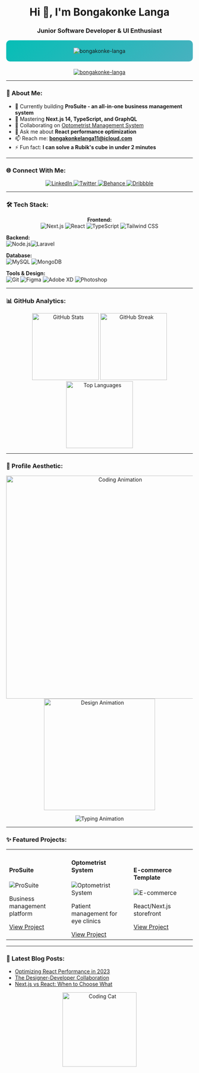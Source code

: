 <h1 align="center">Hi 👋, I'm Bongakonke Langa</h1>
<h3 align="center">Junior Software Developer & UI Enthusiast</h3>

<p align="center" style="background: linear-gradient(135deg, #06beb6 0%, #48b1bf 100%); padding: 20px; border-radius: 10px; margin-bottom: 20px;">
  <img src="https://komarev.com/ghpvc/?username=bongakonke-langa&label=Profile%20Views&color=0e75b6&style=flat" alt="bongakonke-langa" />
</p>

<p align="center">
  <a href="https://github.com/ryo-ma/github-profile-trophy">
    <img src="https://github-profile-trophy.vercel.app/?username=bongakonke-langa&theme=radical&no-frame=true&row=1&margin-w=15" alt="bongakonke-langa" />
  </a>
</p>

---

### 🚀 About Me:
- 🔭 Currently building **ProSuite - an all-in-one business management system**
- 🌱 Mastering **Next.js 14, TypeScript, and GraphQL**
- 👯 Collaborating on [Optometrist Management System](https://github.com/Bongakonke-Langa/optometrist-website)
- 💬 Ask me about **React performance optimization**
- 📫 Reach me: **bongakonkelanga11@icloud.com**
- ⚡ Fun fact: **I can solve a Rubik's cube in under 2 minutes**

---

### 🌐 Connect With Me:
<p align="center">
  <a href="https://linkedin.com/in/bongakonke-langa" target="_blank">
    <img src="https://img.shields.io/badge/LinkedIn-0077B5?style=for-the-badge&logo=linkedin&logoColor=white" alt="LinkedIn"/>
  </a>
  <a href="https://twitter.com/yourhandle" target="_blank">
    <img src="https://img.shields.io/badge/Twitter-1DA1F2?style=for-the-badge&logo=twitter&logoColor=white" alt="Twitter"/>
  </a>
  <a href="https://www.behance.net/yourprofile" target="_blank">
    <img src="https://img.shields.io/badge/-Behance-blue?style=for-the-badge&logo=behance&logoColor=white" alt="Behance"/>
  </a>
  <a href="https://dribbble.com/yourprofile" target="_blank">
    <img src="https://img.shields.io/badge/Dribbble-EA4C89?style=for-the-badge&logo=dribbble&logoColor=white" alt="Dribbble"/>
  </a>
</p>

---

### 🛠 Tech Stack:
<p align="center">
  <strong>Frontend:</strong><br>
  <img src="https://img.shields.io/badge/Next.js-000000?style=for-the-badge&logo=next.js&logoColor=white" alt="Next.js"/>
  <img src="https://img.shields.io/badge/React-20232A?style=for-the-badge&logo=react&logoColor=61DAFB" alt="React"/>
  <img src="https://img.shields.io/badge/TypeScript-007ACC?style=for-the-badge&logo=typescript&logoColor=white" alt="TypeScript"/>
  <img src="https://img.shields.io/badge/Tailwind_CSS-38B2AC?style=for-the-badge&logo=tailwind-css&logoColor=white" alt="Tailwind CSS"/>
  
  <strong>Backend:</strong><br>
  <img src="https://img.shields.io/badge/Node.js-43853D?style=for-the-badge&logo=node.js&logoColor=white" alt="Node.js"/><img src="https://img.shields.io/badge/Laravel-FF2D20?style=for-the-badge&logo=laravel&logoColor=white" alt="Laravel"/>

  
  <strong>Database:</strong><br>
  <img src="https://img.shields.io/badge/MySQL-005C84?style=for-the-badge&logo=mysql&logoColor=white" alt="MySQL"/>
  <img src="https://img.shields.io/badge/MongoDB-4EA94B?style=for-the-badge&logo=mongodb&logoColor=white" alt="MongoDB"/>
  
  <strong>Tools & Design:</strong><br>
  <img src="https://img.shields.io/badge/Git-F05032?style=for-the-badge&logo=git&logoColor=white" alt="Git"/>
  <img src="https://img.shields.io/badge/Figma-F24E1E?style=for-the-badge&logo=figma&logoColor=white" alt="Figma"/>
  <img src="https://img.shields.io/badge/Adobe%20XD-470137?style=for-the-badge&logo=Adobe%20XD&logoColor=#FF61F6" alt="Adobe XD"/>
  <img src="https://img.shields.io/badge/Photoshop-31A8FF?style=for-the-badge&logo=adobephotoshop&logoColor=white" alt="Photoshop"/>
</p>

---

### 📊 GitHub Analytics:
<div align="center">
  <img height="180em" src="https://github-readme-stats.vercel.app/api?username=bongakonke-langa&show_icons=true&theme=radical&include_all_commits=true&count_private=true" alt="GitHub Stats"/>
  <img height="180em" src="https://github-readme-streak-stats.herokuapp.com/?user=bongakonke-langa&theme=radical" alt="GitHub Streak"/>
  <img height="180em" src="https://github-readme-stats.vercel.app/api/top-langs/?username=bongakonke-langa&layout=compact&langs_count=8&theme=radical" alt="Top Languages"/>
</div>

---

### 🎨 Profile Aesthetic:
<p align="center">
  <img src="https://media.giphy.com/media/L8K62iTDkzGX6/giphy.gif" width="600" alt="Coding Animation">
  <br>
  <img src="https://media.giphy.com/media/ZVik7pBtu9dNS/giphy.gif" width="300" alt="Design Animation">
</p>

<div align="center">
  <img src="https://readme-typing-svg.demolab.com?font=Fira+Code&pause=1000&color=38BDF8&width=600&lines=console.log(%22Hello%2C%20World!%22);+%2F%2F+Full-Stack+Developer;const+design+%3D+code+%2B+creativity;while(!succeed)+%7B+tryAgain()+%7D" alt="Typing Animation">
</div>

---

### ✨ Featured Projects:
<table>
  <tr>
    <td width="33%">
      <h4>ProSuite</h4>
      <img src="https://via.placeholder.com/300x200/48b1bf/ffffff?text=ProSuite" alt="ProSuite">
      <p>Business management platform</p>
      <a href="https://github.com/Bongakonke-Langa/prosuite">View Project</a>
    </td>
    <td width="33%">
      <h4>Optometrist System</h4>
      <img src="https://via.placeholder.com/300x200/06beb6/ffffff?text=Optometrist" alt="Optometrist System">
      <p>Patient management for eye clinics</p>
      <a href="https://github.com/Bongakonke-Langa/optometrist-website">View Project</a>
    </td>
    <td width="33%">
      <h4>E-commerce Template</h4>
      <img src="https://via.placeholder.com/300x200/5e72e4/ffffff?text=E-commerce" alt="E-commerce">
      <p>React/Next.js storefront</p>
      <a href="https://github.com/Bongakonke-Langa/ecommerce-template">View Project</a>
    </td>
  </tr>
</table>

---

### 📝 Latest Blog Posts:
<!-- BLOG-POST-LIST:START -->
- [Optimizing React Performance in 2023](https://example.com/blog/react-optimization)
- [The Designer-Developer Collaboration](https://example.com/blog/design-dev-collab)
- [Next.js vs React: When to Choose What](https://example.com/blog/nextjs-vs-react)
<!-- BLOG-POST-LIST:END -->

<p align="center">
  <img src="https://media.giphy.com/media/3oKIPEqDGUULpEU0aQ/giphy.gif" width="200" alt="Coding Cat">
</p>
